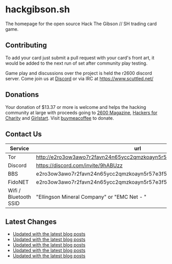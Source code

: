 # hackgibson.sh
The homepage for the open source Hack The Gibson // SH trading card game.


## Contributing

To add your card just submit a pull request with your card's front art, it would be added to the next run of set after community play testing.

Game play and discussions over the project is held the r2600 discord server. Come join us at [Discord](https://discord.com/invite/9hABUzz) or via IRC at https://www.scuttled.net/


## Donations

Your donation of $13.37 or more is welcome and helps the hacking community at large with proceeds going to [2600 Magazine](https://2600.com/), [Hackers for Charity](https://hackersforcharity.org) and [Girlstart](https://girlstart.org).  Visit [buymeacoffee](https://www.buymeacoffee.com/hackgibson.sh) to donate.


## Contact Us

Service | url
-|-
Tor | http://e2ro3ow3awo7r2favn24n65ycc2qmzkoayn5r57e3f56nvjwdcgg32ad.onion
Discord | https://discord.com/invite/9hABUzz
BBS | e2ro3ow3awo7r2favn24n65ycc2qmzkoayn5r57e3f56nvjwdcgg32ad.onion:23
FidoNET | e2ro3ow3awo7r2favn24n65ycc2qmzkoayn5r57e3f56nvjwdcgg32ad.onion:24554
Wifi / Bluetooth SSID | "Ellingson Mineral Company" or "EMC Net - <fidonet address>"

## Latest Changes
<!-- BLOG-POST-LIST:START -->
- [Updated with the latest blog posts](https://github.com/DFW2600/hackgibson.sh/commit/b85e20d2cdeece3537fd16ab7d3c8301dbd4d00d)
- [Updated with the latest blog posts](https://github.com/DFW2600/hackgibson.sh/commit/43beb3dcd79d493fb0a4dfb84ba16503e05a8cfa)
- [Updated with the latest blog posts](https://github.com/DFW2600/hackgibson.sh/commit/9120188d2b9a7276328ac2ff80d9e25188e94768)
- [Updated with the latest blog posts](https://github.com/DFW2600/hackgibson.sh/commit/12d7b2339f537147d38111304bbe60f12f838fc4)
- [Updated with the latest blog posts](https://github.com/DFW2600/hackgibson.sh/commit/b54c6810b13f17f34e12e847007379a35f4cb41e)
<!-- BLOG-POST-LIST:END -->
